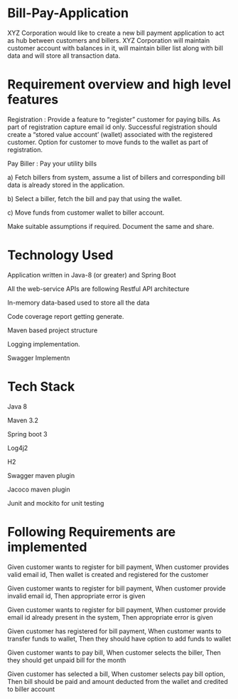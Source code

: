 # Bill-Pay-Application

XYZ Corporation would like to create a new bill payment application to act as hub between customers and billers. XYZ Corporation will maintain customer account with balances in it, will maintain biller list along with bill data and will store all transaction data.

# Requirement overview and high level features 

Registration : Provide a feature to “register” customer for paying bills. As part of registration capture email id only.  Successful registration should create a “stored value account’ (wallet) associated with the registered customer.  Option for customer to move funds to the wallet as part of registration.

Pay Biller : Pay your utility bills

a) Fetch billers from system, assume a list of billers and corresponding bill data is already stored in the application.

b) Select a biller, fetch the bill and pay that using the wallet.

c) Move funds from customer wallet to biller account.

Make suitable assumptions if required. Document the same and share.

# Technology Used

Application written in Java-8 (or greater) and Spring Boot

All the web-service APIs are following Restful API architecture

In-memory data-based used to store all the data

Code coverage report getting generate.

Maven based project structure

Logging implementation.

Swagger Implementn

# Tech Stack 

Java 8

Maven 3.2

Spring boot 3

Log4j2

H2

Swagger maven plugin

Jacoco maven plugin

Junit and mockito for unit testing

# Following Requirements are implemented

Given customer wants to register for bill payment, When customer provides valid email id, Then wallet is created and registered for the customer

Given customer wants to register for bill payment, When customer provide invalid email id, Then appropriate error is given

Given customer wants to register for bill payment, When customer provide email id already present in the system,  Then appropriate error is given

Given customer has registered for bill payment, When customer wants to transfer funds to wallet, Then they should have option to add funds to wallet

Given customer wants to pay bill, When customer selects the biller, Then they should get  unpaid bill for the month

Given customer has selected a bill, When customer selects pay bill option, Then bill should be paid and amount deducted from the wallet and credited to biller account
